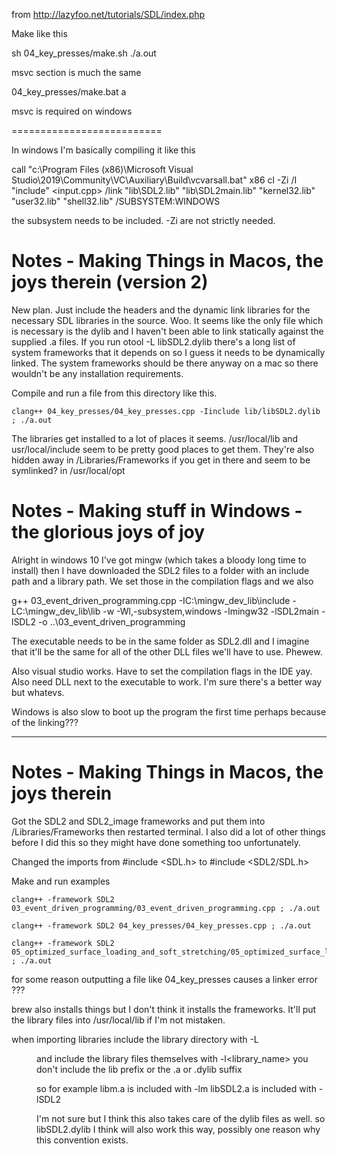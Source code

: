 from http://lazyfoo.net/tutorials/SDL/index.php


Make like this

sh 04_key_presses/make.sh
./a.out


msvc section is much the same

04_key_presses/make.bat
a



msvc is required on windows



==========================

In windows I'm basically compiling it like this

call "c:\Program Files (x86)\Microsoft Visual Studio\2019\Community\VC\Auxiliary\Build\vcvarsall.bat" x86
cl -Zi /I "include" <input.cpp> /link "lib\SDL2.lib" "lib\SDL2main.lib" "kernel32.lib" "user32.lib" "shell32.lib" /SUBSYSTEM:WINDOWS

the subsystem needs to be included.  -Zi are not strictly needed.


# Notes - Making Things in Macos, the joys therein (version 2)

New plan.  Just include the headers and the dynamic link libraries for the necessary SDL libraries
in the source. Woo. It seems like the only file which is necessary is the dylib and I haven't been able to link statically against the supplied .a files.  If you run otool -L libSDL2.dylib there's a long list of system frameworks that it depends on so I guess it needs to be dynamically linked.  The system frameworks should be there anyway on a mac so there wouldn't be any installation requirements.

Compile and run a file from this directory like this.

    clang++ 04_key_presses/04_key_presses.cpp -Iinclude lib/libSDL2.dylib ; ./a.out


The libraries get installed to a lot of places it seems. /usr/local/lib and usr/local/include seem to be pretty good places to get them.  They're also hidden away in /Libraries/Frameworks if you get in there and seem to be symlinked? in /usr/local/opt



# Notes - Making stuff in Windows - the glorious joys of joy

Alright in windows 10 I've got mingw (which takes a bloody long time to install) then I have downloaded the SDL2 files to a folder with an include path and a library path.  We set those in the compilation flags and we also

g++ 03_event_driven_programming.cpp -IC:\mingw_dev_lib\include -LC:\mingw_dev_lib\lib -w -Wl,-subsystem,windows -lmingw32 -lSDL2main -lSDL2 -o ..\03_event_driven_programming

The executable needs to be in the same folder as SDL2.dll and I imagine that it'll be the same for all of the other DLL files we'll have to use.  Phewew.

Also visual studio works.  Have to set the compilation flags in the IDE yay.  Also need DLL next to the executable to work.  I'm sure there's a better way but whatevs.

Windows is also slow to boot up the program the first time perhaps because of the linking???


-----------------------------------

# Notes - Making Things in Macos, the joys therein

Got the SDL2 and SDL2_image frameworks and put them into /Libraries/Frameworks then restarted terminal.  I also did a lot of other things before I did this so they might have done something too unfortunately.

Changed the imports from #include <SDL.h> to #include <SDL2/SDL.h>

Make and run examples

    clang++ -framework SDL2 03_event_driven_programming/03_event_driven_programming.cpp ; ./a.out

    clang++ -framework SDL2 04_key_presses/04_key_presses.cpp ; ./a.out

    clang++ -framework SDL2 05_optimized_surface_loading_and_soft_stretching/05_optimized_surface_loading_and_soft_stretching.cpp ; ./a.out



for some reason outputting a file like 04_key_presses causes a linker error ???

brew also installs things but I don't think it installs the frameworks.  It'll put the library files into /usr/local/lib if I'm not mistaken.  

when importing libraries include the library directory with -L<dir> and include the library files themselves with -l<library_name>
you don't include the lib prefix or the .a or .dylib suffix

so for example 
libm.a is included with -lm
libSDL2.a is included with -lSDL2

I'm not sure but I think this also takes care of the dylib files as well.
so libSDL2.dylib I think will also work this way, possibly one reason why this convention exists.

